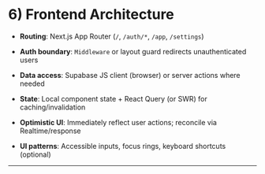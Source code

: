 # **6\) Frontend Architecture**

* **Routing**: Next.js App Router (`/`, `/auth/*`, `/app`, `/settings`)

* **Auth boundary**: `Middleware` or layout guard redirects unauthenticated users

* **Data access**: Supabase JS client (browser) or server actions where needed

* **State**: Local component state \+ React Query (or SWR) for caching/invalidation

* **Optimistic UI**: Immediately reflect user actions; reconcile via Realtime/response

* **UI patterns**: Accessible inputs, focus rings, keyboard shortcuts (optional)

---
